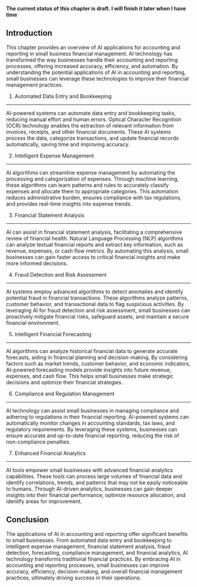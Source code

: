 **The current status of this chapter is draft. I will finish it later when I have time**

Introduction
------------

This chapter provides an overview of AI applications for accounting and reporting in small business financial management. AI technology has transformed the way businesses handle their accounting and reporting processes, offering increased accuracy, efficiency, and automation. By understanding the potential applications of AI in accounting and reporting, small businesses can leverage these technologies to improve their financial management practices.

1. Automated Data Entry and Bookkeeping
---------------------------------------

AI-powered systems can automate data entry and bookkeeping tasks, reducing manual effort and human errors. Optical Character Recognition (OCR) technology enables the extraction of relevant information from invoices, receipts, and other financial documents. These AI systems process the data, categorize transactions, and update financial records automatically, saving time and improving accuracy.

2. Intelligent Expense Management
---------------------------------

AI algorithms can streamline expense management by automating the processing and categorization of expenses. Through machine learning, these algorithms can learn patterns and rules to accurately classify expenses and allocate them to appropriate categories. This automation reduces administrative burden, ensures compliance with tax regulations, and provides real-time insights into expense trends.

3. Financial Statement Analysis
-------------------------------

AI can assist in financial statement analysis, facilitating a comprehensive review of financial health. Natural Language Processing (NLP) algorithms can analyze textual financial reports and extract key information, such as revenue, expenses, or cash flow metrics. By automating this analysis, small businesses can gain faster access to critical financial insights and make more informed decisions.

4. Fraud Detection and Risk Assessment
--------------------------------------

AI systems employ advanced algorithms to detect anomalies and identify potential fraud in financial transactions. These algorithms analyze patterns, customer behavior, and transactional data to flag suspicious activities. By leveraging AI for fraud detection and risk assessment, small businesses can proactively mitigate financial risks, safeguard assets, and maintain a secure financial environment.

5. Intelligent Financial Forecasting
------------------------------------

AI algorithms can analyze historical financial data to generate accurate forecasts, aiding in financial planning and decision-making. By considering factors such as market trends, customer behavior, and economic indicators, AI-powered forecasting models provide insights into future revenue, expenses, and cash flow. This helps small businesses make strategic decisions and optimize their financial strategies.

6. Compliance and Regulation Management
---------------------------------------

AI technology can assist small businesses in managing compliance and adhering to regulations in their financial reporting. AI-powered systems can automatically monitor changes in accounting standards, tax laws, and regulatory requirements. By leveraging these systems, businesses can ensure accurate and up-to-date financial reporting, reducing the risk of non-compliance penalties.

7. Enhanced Financial Analytics
-------------------------------

AI tools empower small businesses with advanced financial analytics capabilities. These tools can process large volumes of financial data and identify correlations, trends, and patterns that may not be easily noticeable to humans. Through AI-driven analytics, businesses can gain deeper insights into their financial performance, optimize resource allocation, and identify areas for improvement.

Conclusion
----------

The applications of AI in accounting and reporting offer significant benefits to small businesses. From automated data entry and bookkeeping to intelligent expense management, financial statement analysis, fraud detection, forecasting, compliance management, and financial analytics, AI technology transforms traditional financial practices. By embracing AI in accounting and reporting processes, small businesses can improve accuracy, efficiency, decision-making, and overall financial management practices, ultimately driving success in their operations.
